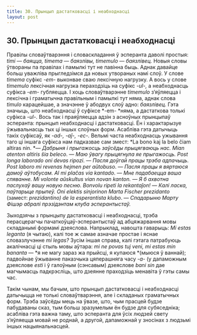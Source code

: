 ```yaml
---
title: 30. Прынцып дастатковасці і неабходнасці
layout: post
---
```

## 30. Прынцып дастатковасці і неабходнасці

Правілы словаўтварэння і словаскладання ў эсперанта даволі простыя:
*timi* — *баяцца, timema* — *баязлівы, timemulo* — *баязлівец.* Новыя
словы ўтвораны па правілах і памылкі тут не павінна быць. Аднак
давайце больш уважліва прыгледзімся да новых утвораных намі
слоў. У слове *timema* суфікс *-em-* выконвае сваю лексічную
нагрузку. А вось у слове *timemulo* лексічная нагрузка
пераходзіць на суфікс *-ul-,* а неабходнасць суфікса *-em-*
губляецца. І хоць словаўтварэнне *timemulo* з’яўляецца і лексічна і
граматычна правільным і памылкі тут няма, аднак слова *timulo*
карацейшае, а значэнне ў абодвух слоў адно: *баязлівец.* Гэта
значыць, што неабходнасці ў суфіксе *-em- *няма, а дастаткова
толькі суфікса *-ul-.* Вось так і праяўляецца адзін з асноўных
прынцыпаў эсперанта: прынцып неабходнасці і дастатковасці. Ён і
характарызуе ўжывальнасць тых ці іншых слоўных форм. Асабліва
гэта датычыць такіх суфіксаў, як *-ad-, -aĵ-, -ec-.* Вельмі часта
неабходнасць ужывання таго ці іншага суфікса нам падказвае сам змест:
*La bono kaj la belo ĉiam altiras nin. *— *Дабрыня і прыгажосць
заўсёды прыцягваюць нас. Mian atenton altiris ŝia beleco*. —
*Маю ўвагу прыцягнула яе прыгажосць. Post longa laborado oni devas
ripozi*. — *Пасля доўгай працы трэба адпачыць. Post laboro mi revenas
hejmen per aŭtobuso*. — *Пасля працы я вяртаюся дамоў аўтобусам. Al mi
plaĉas via kantado*. — *Мне падабаецца ваша спяванне. Mi volonte
aŭskultus vian novan kanton. — Я б ахвотна паслухаў вашу новую песню.
Bonvolu ripeti la rekantaĵon!* — *Калі ласка, паўтарыце прыпеў. Oni
elektis sinjorinon Marta Fischer prezidanto* (замест: *prezidantino)
de la esperantista klubo*. — *Спадарыню Марту Фішэр абралі прэзідэнтам
клуба эсперантыстаў.*

Зыходзячы з прынцыпу дастатковасці і неабходнасці, трэба перасцерагчы
пачаткоўцаў-эсперантыстаў ад абцяжарвання мовы складанымі формамі
дзеяслова. Напрыклад, навошта гаварыць: *Mi estas leganta* (я
чытаю), калі тое ж самае азначае простае і яснае словазлучэнне
*mi legas?* Зусім іншая справа, калі гэтага патрабуюць акалічнасці ці
стыль мовы аўтара: *mi ne povas tuj veni, mi estas min bananta* — *я
не магу зараз жа прыйсці, я купаюся *(мыюся ў ваннай); падвойнае
ўжыванне паказчыка цяперашняга часу *-a-* (у дапаможным дзеяслове
*esti* і ў галоўным (сэнсавым) дзеяслове *bani sin* дае магчымасць
падкрэсліць, што дзеянне праходзіць менавіта ў гэты самы час.

Такім чынам, мы бачым, што прынцып дастатковасці і неабходнасці
датычыцца не толькі словаўтварэння, але і складаных граматычных
форм. Трэба заўсёды мець на ўвазе, што, чым прасцей будзе пабудаваны
сказ, тым больш зразумелым ён будзе для субяседніка; асабліва гэта
важна таму, што эсперанта для ўсіх людзей свету з’яўляецца мовай не
роднай, а другой, дапаможнай у зносінах з людзьмі іншых
нацыянальнасцей.

